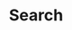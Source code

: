 ---
title: "Search"
layout: "search"
summary: "search"
placeholder: "Enter  -->  tags, categories, or any text..."
---
